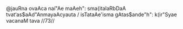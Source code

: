 @jauRna ovaAca
naí"Ae maAeh": sma{italaRbDaA tvat‘as$aAd"AnmayaAcyauta /
isTataAe'isma gAtas$ande"h": k(ir"Syae vacanaM tava //73//